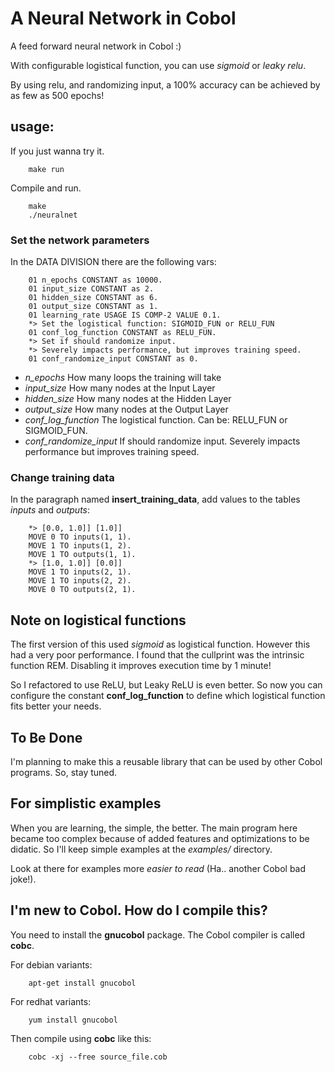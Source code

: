 # A Neural Network in Cobol

A feed forward neural network in Cobol :)

With configurable logistical function, you can use *sigmoid* or *leaky relu*.

By using relu, and randomizing input, a 100% accuracy can be achieved by as few as 500 epochs!

## usage:

If you just wanna try it.
```shell
    make run
```

Compile and run.
```shell
    make
    ./neuralnet
```

### Set the network parameters

In the DATA DIVISION there are the following vars:

```cobol
    01 n_epochs CONSTANT as 10000.
    01 input_size CONSTANT as 2.
    01 hidden_size CONSTANT as 6.
    01 output_size CONSTANT as 1.
    01 learning_rate USAGE IS COMP-2 VALUE 0.1.
    *> Set the logistical function: SIGMOID_FUN or RELU_FUN
    01 conf_log_function CONSTANT as RELU_FUN.
    *> Set if should randomize input.
    *> Severely impacts performance, but improves training speed.
    01 conf_randomize_input CONSTANT as 0.
```

- *n_epochs* How many loops the training will take
- *input_size* How many nodes at the Input Layer
- *hidden_size* How many nodes at the Hidden Layer
- *output_size* How many nodes at the Output Layer
- *conf_log_function* The logistical function. Can be: RELU_FUN or SIGMOID_FUN.
- *conf_randomize_input* If should randomize input. Severely impacts performance but improves training speed.

### Change training data

In the paragraph named **insert_training_data**, add values to the tables *inputs* and *outputs*:

```cobol
    *> [0.0, 1.0]] [1.0]]
    MOVE 0 TO inputs(1, 1).
    MOVE 1 TO inputs(1, 2).
    MOVE 1 TO outputs(1, 1).
    *> [1.0, 1.0]] [0.0]]
    MOVE 1 TO inputs(2, 1).
    MOVE 1 TO inputs(2, 2).
    MOVE 0 TO outputs(2, 1).
```

## Note on logistical functions

The first version of this used *sigmoid* as logistical function. However this had a very poor performance.
I found that the cullprint was the intrinsic function REM. Disabling it improves execution time by 1 minute!

So I refactored to use ReLU, but Leaky ReLU is even better. So now you can configure the constant **conf_log_function** to define which logistical function fits better your needs.

## To Be Done

I'm planning to make this a reusable library that can be used by other Cobol programs. So, stay tuned.

## For simplistic examples

When you are learning, the simple, the better. The main program here became too complex because of added features and optimizations to be didatic. So I'll keep simple examples at the *examples/* directory.

Look at there for examples more *easier to read* (Ha.. another Cobol bad joke!).

## I'm new to Cobol. How do I compile this?

You need to install the **gnucobol** package. The Cobol compiler is called **cobc**.

For debian variants:

```shell
    apt-get install gnucobol
```

For redhat variants:

```shell
    yum install gnucobol
```

Then compile using **cobc** like this:

```shell
    cobc -xj --free source_file.cob
```



